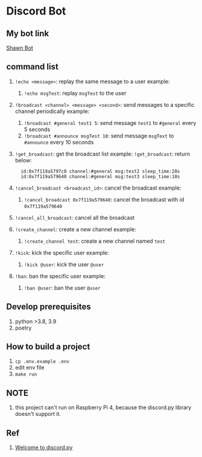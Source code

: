 # Discord Bot

## My bot link

[Shawn Bot](https://discord.com/api/oauth2/authorize?client_id=1015569548440780880&permissions=3094&scope=bot)

## command list

1. `!echo <message>`: replay the same message to a user
   example:
   1. `!echo msgTest`: replay `msgTest` to the user

2. `!broadcast <channel> <message> <second>`: send messages to a specific channel periodically
   example:
   1. `!broadcast #general test1 5`: send message `test1` to `#general` every 5 seconds
   2. `!broadcast #announce msgTest 10`: send message `msgText` to `#announce` every 10 seconds

3. `!get_broadcast`: get the broadcast list
   example:
   `!get_broadcast`: return below:

   ``` text
     id:0x7f119a5797c0 channel:#general msg:test2 sleep_time:20s
     id:0x7f119a579640 channel:#general msg:test3 sleep_time:10s
   ```

4. `!cancel_broadcast <broadcast_id>`: cancel the broadcast
   example:
   1. `!cancel_broadcast 0x7f119a579640`: cancel the broadcast with id `0x7f119a579640`

5. `!cancel_all_broadcast`: cancel all the broadcast

6. `!create_channel`: create a new channel
   example:
   1. `!create_channel test`: create a new channel named `test`

7. `!kick`: kick the specific user
   example:
   1. `!kick @user`: kick the user `@user`

8. `!ban`: ban the specific user
   example:
   1. `!ban @user`: ban the user `@user`

## Develop prerequisites

1. python >3.8, 3.9
2. poetry

## How to build a project

1. `cp .env.example .env`
2. edit env file
3. `make run`

## NOTE

1. this project can't run on Raspberry Pi 4, because the discord.py library doesn't support it.

## Ref

1. [Welcome to discord.py](https://discordpy.readthedocs.io/en/latest/index.html)
